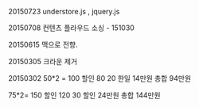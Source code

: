 

20150723
understore.js , jquery.js

20150708
컨텐츠 플라우드 소싱 - 151030

20150615
맥으로 전향.


20150305
크라운 제거

20150302
50*2 = 100 할인 80
20 한일 14만원 총합 94만원

75*2=  150 할인 120
30 할인 24만원 총합 144만원
